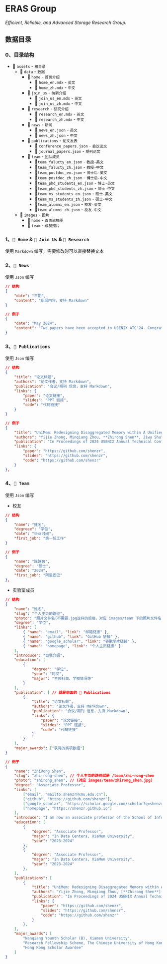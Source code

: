 # ERAS Group 

*Efficient, Reliable, and Advanced Storage Research Group.*

## 数据目录

### 0、目录结构
- 📁 `assets` - `根目录`
  - 📁 `data` - `数据`
    - 📁 `home` - `首页介绍`
      - 📄 `home_en.mdx` - `英文`
      - 📄 `home_zh.mdx` - `中文`
    - 📁 `join_us` - `纳新介绍`
      - 📄 `join_us_en.mdx` - `英文`
      - 📄 `join_us_zh.mdx` - `中文`
    - 📁 `research` - `研究介绍`
      - 📄 `research_en.mdx` - `英文`
      - 📄 `research_zh.mdx` - `中文`
    - 📁 `news` - `新闻`
      - 📄 `news_en.json` - `英文`
      - 📄 `news_zh.json` - `中文`
    - 📁 `publications` - `论文发表`
      - 📄 `conference_papers.json` - `会议论文`
      - 📄 `journal_papers.json` - `期刊论文`
    - 📁 `team` - `团队成员`
      - 📄`team_falucty_en.json` - `教授-英文`
      - 📄`team_falucty_zh.json` - `教授-中文`
      - 📄`team_postdoc_en.json` - `博士后-英文`
      - 📄`team_postdoc_zh.json` - `博士后-中文`
      - 📄`team_phd_students_en.json` - `博士-英文`
      - 📄`team_phd_students_zh.json` - `博士-中文`
      - 📄`team_ms_students_en.json` - `硕士-英文`
      - 📄`team_ms_students_zh.json` - `硕士-中文`
      - 📄`team_alumni_en.json` - `校友-英文`
      - 📄`team_alumni_zh.json` - `校友-中文`
  - 📁 `images` - `图片`
    - 📁 `home` - `首页轮播图`
    - 📁 `team` - `成员照片`

### 1、`📁 Home` & `📁 Join Us` &  `📁 Research`

使用 `Markdown` 编写，需要修改时可以直接替换文本

### 2、`📁 News`

使用 `Json` 编写

```json
// 结构
{
    "date": "日期",
    "content": "新闻内容，支持 Markdown"
}

// 例子
{
    "date": "May 2024",
    "content": "Two papers have been accepted to USENIX ATC'24. Congratulations to Ronglong, Shuyue, and Yijie."
}
```

### 3、`📁 Publications`

使用 `Json` 编写

```json
// 结构
{
    "title": "论文标题",
    "authors": "论文作者，支持 Markdown",
    "publication": "会议/期刊 信息，支持 Markdown",
    "links": {
        "paper": "论文链接",
        "slides": "PPT 链接",
        "code": "代码链接"
    }
}

// 例子
{
    "title": "UniMem: Redesigning Disaggregated Memory within A Unified Local-Remote Memory Hierarchy.",
    "authors": "Yijie Zhong, Minqiang Zhou, **Zhirong Shen**, Jiwu Shu",
    "publication": "In Proceedings of 2024 USENIX Annual Technical Conference (**USENIX ATC'24**), July 10-12, 2024. (AR: 77/488=15.8%)",
    "links": {
        "paper": "https://github.com/shenzr",
        "slides": "https://github.com/shenzr",
        "code": "https://github.com/shenzr"
    }
},
```

### 4、`📁 Team`

使用 `Json` 编写

- 校友
```Json
// 结构
{
    "name": "姓名",
    "degreee": "学位",
    "date": "毕业时间",
    "first_job": "第一份工作"
}

// 例子
{
    "name": "陈建强",
    "degree": "硕士",
    "date": "2024",
    "first_job": "阿里巴巴"
},
```

- 实验室成员
```Json
// 结构
{
    "name": "姓名",
    "slug": "个人主页的路径",
    "photo": "照片文件名(不需要.jpg这样的后缀，对应 images/team 下的照片文件名)",
    "degree": "学位",
    "links": [
        { "name": "email", "link": "邮箱链接" },
        { "name": "github", "link": "GitHub 链接" },
        { "name": "google_scholar", "link": "谷歌学术链接" },
        { "name": "homepage", "link": "个人主页链接" }
    ],
    "introduce": "自我介绍",
    "education": [
        {
            "degree": "学位",
            "year": "时间",
            "major": "主修科目、学校情况等"
        }
    ],
    "publication": [ // 就是前面的 📁 Publications
        {
            "title": "论文标题",
            "authors": "论文作者，支持 Markdown",
            "publication": "会议/期刊 信息，支持 Markdown",
            "links": {
                "paper": "论文链接",
                "slides": "PPT 链接",
                "code": "代码链接"
            }
        }
    ],
    "major_awards": ["获得的奖项数组"]
}

// 例子
{
    "name": "ZhiRong Shen",
    "slug": "zhi-rong-shen", // 个人主页的路径就是 /team/zhi-rong-shen
    "photo": "zhirong_shen", // (对应 images/team/zhirong_shen.jpg)
    "degree": "Associate Professor",
    "links": [
        ["email", "mailto:shenzr@xmu.edu.cn"],
        ["github", "https://github.com/shenzr"],
        ["google_scholar", "https://scholar.google.com/scholar?q=shenzr"],
        ["homepage", "https://shenzr.github.io"]
    ],
    "introduce": "I am now an associate professor of the School of Informatics at Xiamen University.\nMy current research interests include designing and building secure and dependable techniques for large-scale storage systems and data centers.",
    "education": [
        {
            "degree": "Associate Professor",
            "major": "In Data Centers, XiaMen University",
            "year": "2023-2024"
        },
        {
            "degree": "Associate Professor",
            "major": "In Data Centers, XiaMen University",
            "year": "2023-2024"
        },
    ],
    "publications": [
        {
            "title": "UniMem: Redesigning Disaggregated Memory within A Unified Local-Remote Memory Hierarchy.",
            "authors": "Yijie Zhong, Minqiang Zhou, [**Zhirong Shen**](https://shenzr.github.io/), Jiwu Shu",
            "publication": "In Proceedings of 2024 USENIX Annual Technical Conference (**USENIX ATC'24**), July 10-12, 2024. (AR: 77/488=15.8%).",
            "links": {
                "paper": "https://github.com/shenzr",
                "slides": "https://github.com/shenzr",
                "code": "https://github.com/shenzr"
            }
        },
    ],
    "major_awards": [
        "Nanqiang Younth Scholar (B), Xiamen University",
        "Research Fellowship Scheme, The Chinese University of Hong Kong",
        "Hong Kong Scholar Awardee"
    ]
}
```